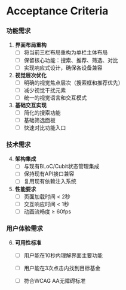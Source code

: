 # Acceptance Criteria

### 功能需求
1. **界面布局重构**
   - [ ] 将当前三栏布局重构为单栏主体布局
   - [ ] 保留核心功能：搜索、推荐、筛选、对比
   - [ ] 实现响应式设计，确保各设备兼容

2. **视觉层次优化**
   - [ ] 明确的视觉焦点层次（搜索框和推荐优先）
   - [ ] 减少视觉干扰元素
   - [ ] 统一的视觉语言和交互模式

3. **基础交互实现**
   - [ ] 简化的搜索功能
   - [ ] 基础筛选面板
   - [ ] 快速对比功能入口

### 技术需求
4. **架构集成**
   - [ ] 与现有BLoC/Cubit状态管理集成
   - [ ] 保持现有API接口兼容
   - [ ] 复用现有依赖注入系统

5. **性能要求**
   - [ ] 页面加载时间 < 2秒
   - [ ] 交互响应时间 < 1秒
   - [ ] 动画流畅度 ≥ 60fps

### 用户体验需求
6. **可用性标准**
   - [ ] 用户能在10秒内理解界面主要功能
   - [ ] 用户能在3次点击内找到目标基金
   - [ ] 符合WCAG AA无障碍标准
